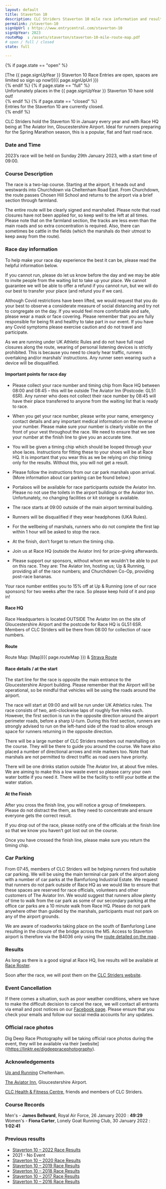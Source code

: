 ```yaml
---
layout: default
title: Staverton 10
description: CLC Striders Staverton 10 mile race information and results page
permalink: /staverton-10
signUpUrl : https://www.entrycentral.com/staverton-10
signUpYear: 2023
routeMap  : /assets/staverton/staverton-10-mile-route-map.pdf 
# open / full / closed
state: full

---
```


 {% if page.state == "open" %}
<div class="alert alert-success" role="alert">
[The {{ page.signUpYear }} Staverton 10 Race Entries are open, spaces are limited so sign up now!]({{ page.signUpUrl }})
</div>
{% endif %}
 {% if page.state == "full" %}
<div class="alert alert-warning" role="alert">
Unfortunately places in the {{ page.signUpYear }} Staverton 10 have sold out!
</div>
{% endif %}
 {% if page.state == "closed" %}
<div class="alert alert-danger" role="alert">
Entries for the Staverton 10 are currently closed.
</div>
{% endif %}

CLC Striders hold the Staverton 10 in January every year and with Race HQ being at The Aviator Inn, Gloucestershire Airport. Ideal for runners preparing for the Spring Marathon season, this is a popular, flat and fast road race. 

### Date and Time

2023’s race will be held on Sunday 29th January 2023, with a start time of 09:00.

### Course Description

The race is a two-lap course. Starting at the airport, it heads out and westwards into Churchdown via Cheltenham Road East. From Churchdown, the route passes Chosen Hill School and returns to the airport via a brief section through farmland.
 
The entire route will be clearly signed and marshalled. Please note that road closures have not been applied for, so keep well to the left at all times. Please note that on the farmland section, the tracks are less even than the main roads and so extra concentration is required. Also, there can sometimes be cattle in the fields (which the marshals do their utmost to keep away from the route).

### Race day information

To help make your race day experience the best it can be, please read the helpful information below. 
 
If you cannot run, please do let us know before the day and we may be able to invite people from the waiting list to take up your place. We cannot guarantee we will be able to offer a refund if you cannot run, but we will do our best to transfer your place (and refund you if we can). 

Although Covid restrictions have been lifted, we would request that you do your best to observe a considerate measure of social distancing and try not to congregate on the day.  If you would feel more comfortable and safe, please wear a mask or face covering.  Please remember that you are fully responsible for being fit and healthy to take part in our event. If you have any Covid symptoms please exercise caution and do not travel and participate. 

As we are running under UK Athletic Rules and do not have full road closures along the route, wearing of personal listening devices is strictly prohibited. This is because you need to clearly hear traffic, runners overtaking and/or marshals’ instructions. Any runner seen wearing such a device will be disqualified. 

#### Important points for race day
 
* Please collect your race number and timing chip from Race HQ between 08:00 and 08:45 – this will be outside The Aviator Inn (Postcode: GL51 6SR). Any runner who does not collect their race number by 08:45 will have their place transferred to anyone from the waiting list that is ready to race. 
 
* When you get your race number, please write your name, emergency contact details and any important medical information on the reverse of your number. Please make sure your number is clearly visible on the front of your vest throughout the race. We need to ensure that we see your number at the finish line to give you an accurate time. 
 
* You will be given a timing chip which should be looped through your shoe laces. Instructions for fitting these to your shoes will be at Race HQ. It is important that you wear this as we be relying on chip timing only for the results. Without this, you will not get a result. 
 
* Please follow the instructions from our car park marshals upon arrival. (More information about car parking can be found below.)
 
* Portaloos will be available for race participants outside the Aviator Inn. Please no not use the toilets in the airport buildings or the Aviator Inn. Unfortunately, no changing facilities or kit storage is available.
 
* The race starts at 09:00 outside of the main airport terminal building. 
 
* Runners will be disqualified if they wear headphones (UKA Rules). 

* For the wellbeing of marshals, runners who do not complete the first lap within 1 hour will be asked to stop the race.
 
* At the finish, don’t forget to return the timing chip. 
 
* Join us at Race HQ (outside the Aviator Inn) for prize-giving afterwards. 
 
* Please support our sponsors, without whom we wouldn't be able to put on this race. They are: The Aviator Inn, hosting us; Up & Running, providing all of the race numbers; and Churchdown Co-Op, providing post-race bananas. 
 
Your race number entitles you to 15% off at Up & Running (one of our race sponsors) for two weeks after the race. So please keep hold of it and pop in!

#### Race HQ

Race Headquarters is located OUTSIDE The Aviator Inn on the site of Gloucestershire Airport and the postcode for Race HQ is GL51 6SR. Members of CLC Striders will be there from 08:00 for collection of race numbers. 

#### Route

Route Map: [Map]({{ page.routeMap }}) & [Strava Route](https://www.strava.com/routes/7184956)

#### Race details / at the start

The start line for the race is opposite the main entrance to the Gloucestershire Airport building. Please remember that the Airport will be operational, so be mindful that vehicles will be using the roads around the airport. 
 
The race will start at 09:00 and will be run under UK Athletics rules. The race consists of two, anti-clockwise laps of roughly five miles each. However, the first section is run in the opposite direction around the airport perimeter roads, before a sharp U-turn. During this first section, runners are strongly advised to run on the left-hand side of the road to allow enough space for runners returning in the opposite direction. 
 
There will be a large number of CLC Striders members out marshalling on the course. They will be there to guide you around the course. We have also placed a number of directional arrows and mile markers too. Note that marshals are not permitted to direct traffic as road users have priority. 
 
There will be one drinks station outside The Aviator Inn, at about five miles. We are aiming to make this a low waste event so please carry your own water bottle if you need it. There will be the facility to refill your bottle at the water station.
 
#### At the Finish

After you cross the finish line, you will notice a group of timekeepers. Please do not distract the them, as they need to concentrate and ensure everyone gets the correct result. 
 
If you drop out of the race, please notify one of the officials at the finish line so that we know you haven’t got lost out on the course. 
 
Once you have crossed the finish line, please make sure you return the timing chip. 
 
### Car Parking

From 07:45, members of CLC Striders will be helping runners find suitable car parking. We will be using the main terminal car park of the airport along with a number of car parks at the Bamfurlong Industrial Estate. We request that runners do not park outside of Race HQ as we would like to ensure that these spaces are reserved for race officials, volunteers and other customers of The Aviator Inn. We would suggest that runners allow plenty of time to walk from the car park as some of our secondary parking at the office car parks are a 10 minute walk from Race HQ. Please do not park anywhere other than guided by the marshals, participants must not park on any of the airport grounds.

We are aware of roadworks taking place on the south of Bamfurlong Lane resulting in the closure of the bridge across the M5. Access to Staverton airport is therefore via the B4036 only using the [route detailed on the map](/images/2023/01/2023-01-07-Staverton-10-access.jpeg "route detailed on the map") .

### Results

As long as there is a good signal at Race HQ, live results will be available at [Race Roster](https://results.raceroster.com/results/ag7ub3ad9mx7r4ch).

Soon after the race, we will post them on the [CLC Striders website](https://clcstriders-runningclub.co.uk).

### Event Cancellation

If there comes a situation, such as poor weather conditions, where we have to make the difficult decision to cancel the race, we will contact all entrants via email and post notices on our [Facebook page](https://www.facebook.com/CLCStriders/). Please ensure that you check your emails and follow our social media accounts for any updates. 

### Official race photos

Dig Deep Race Photography will be taking official race photos during the event, they will be available via their [website]((https://linktr.ee/digdeepracephotography).

### Acknowledgements

[Up and Running](https://www.upandrunning.co.uk/) Cheltenham.

[The Aviator Inn](https://www.theaviatorglos.co.uk/), Gloucestershire Airport.

[CLC Health & Fitness Centre](https://fitness.cheltladiescollege.org/),  friends and members of CLC Striders.

### Course Records

Men's - **James Bellward**, Royal Air Force, 26 January 2020 : **49:29**  
Women's - **Fiona Carter**, Lonely Goat Running Club, 30 January 2022 : **1:02:41**

### Previous results

- [Staverton 10 – 2022 Race Results](/assets/staverton/staverton-10-mile-results-2022.pdf)
- 2021 - No Event
- [Staverton 10 – 2020 Race Results](/assets/staverton/staverton-10-mile-results-2020.pdf)
- [Staverton 10 – 2019 Race Results](/assets/staverton/staverton-10-mile-results-2019.pdf)
- [Staverton 10 – 2018 Race Results](/assets/staverton/staverton-10-mile-results-2018.pdf)
- [Staverton 10 – 2017 Race Results](/assets/staverton/staverton-10-mile-results-2017.pdf)
- [Staverton 10 – 2016 Race Results](/assets/staverton/staverton-10-mile-results-2016.pdf)
